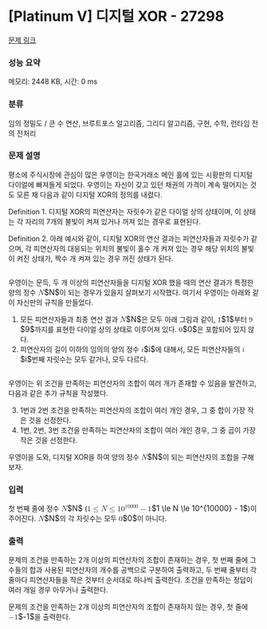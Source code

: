 # [Platinum V] 디지털 XOR - 27298 

[문제 링크](https://www.acmicpc.net/problem/27298) 

### 성능 요약

메모리: 2448 KB, 시간: 0 ms

### 분류

임의 정밀도 / 큰 수 연산, 브루트포스 알고리즘, 그리디 알고리즘, 구현, 수학, 런타임 전의 전처리

### 문제 설명

<p>평소에 주식시장에 관심이 많은 우영이는 한국거래소 메인 홀에 있는 시황판의 디지털 다이얼에 빠져들게 되었다. 우영이는 자신이 갖고 있던 채권의 가격이 계속 떨어지는 것도 모른 채 다음과 같이 디지털 XOR의 정의를 내렸다.</p>

<p>Definition 1. 디지털 XOR의 피연산자는 자릿수가 같은 다이얼 상의 상태이며, 이 상태는 각 자리의 7개의 불빛이 켜져 있거나 꺼져 있는 경우로 표현된다.</p>

<p>Definition 2. 아래 예시와 같이, 디지털 XOR의 연산 결과는 피연산자들과 자릿수가 같으며, 각 피연산자의 대응되는 위치의 불빛이 홀수 개 켜져 있는 경우 해당 위치의 불빛이 켜진 상태가, 짝수 개 켜져 있는 경우 꺼진 상태가 된다.</p>

<p style="text-align: center;"><img alt="" src="https://upload.acmicpc.net/7318ba80-f6f9-48a4-bc4f-99c0a221f3c4/-/preview/"></p>

<p>우영이는 문득, 두 개 이상의 피연산자들을 디지털 XOR 했을 때의 연산 결과가 특정한 양의 정수 <mjx-container class="MathJax" jax="CHTML" style="font-size: 109%; position: relative;"><mjx-math class="MJX-TEX" aria-hidden="true"><mjx-mi class="mjx-i"><mjx-c class="mjx-c1D441 TEX-I"></mjx-c></mjx-mi></mjx-math><mjx-assistive-mml unselectable="on" display="inline"><math xmlns="http://www.w3.org/1998/Math/MathML"><mi>N</mi></math></mjx-assistive-mml><span aria-hidden="true" class="no-mathjax mjx-copytext">$N$</span></mjx-container>이 되는 경우가 있을지 살펴보기 시작했다. 여기서 우영이는 아래와 같이 자신만의 규칙을 만들었다.</p>

<ol>
	<li>모든 피연산자들과 최종 연산 결과 <mjx-container class="MathJax" jax="CHTML" style="font-size: 109%; position: relative;"><mjx-math class="MJX-TEX" aria-hidden="true"><mjx-mi class="mjx-i"><mjx-c class="mjx-c1D441 TEX-I"></mjx-c></mjx-mi></mjx-math><mjx-assistive-mml unselectable="on" display="inline"><math xmlns="http://www.w3.org/1998/Math/MathML"><mi>N</mi></math></mjx-assistive-mml><span aria-hidden="true" class="no-mathjax mjx-copytext">$N$</span></mjx-container>은 모두 아래 그림과 같이, <mjx-container class="MathJax" jax="CHTML" style="font-size: 109%; position: relative;"><mjx-math class="MJX-TEX" aria-hidden="true"><mjx-mn class="mjx-n"><mjx-c class="mjx-c31"></mjx-c></mjx-mn></mjx-math><mjx-assistive-mml unselectable="on" display="inline"><math xmlns="http://www.w3.org/1998/Math/MathML"><mn>1</mn></math></mjx-assistive-mml><span aria-hidden="true" class="no-mathjax mjx-copytext">$1$</span></mjx-container>부터 <mjx-container class="MathJax" jax="CHTML" style="font-size: 109%; position: relative;"><mjx-math class="MJX-TEX" aria-hidden="true"><mjx-mn class="mjx-n"><mjx-c class="mjx-c39"></mjx-c></mjx-mn></mjx-math><mjx-assistive-mml unselectable="on" display="inline"><math xmlns="http://www.w3.org/1998/Math/MathML"><mn>9</mn></math></mjx-assistive-mml><span aria-hidden="true" class="no-mathjax mjx-copytext">$9$</span></mjx-container>까지를 표현한 다이얼 상의 상태로 이루어져 있다. <mjx-container class="MathJax" jax="CHTML" style="font-size: 109%; position: relative;"><mjx-math class="MJX-TEX" aria-hidden="true"><mjx-mn class="mjx-n"><mjx-c class="mjx-c30"></mjx-c></mjx-mn></mjx-math><mjx-assistive-mml unselectable="on" display="inline"><math xmlns="http://www.w3.org/1998/Math/MathML"><mn>0</mn></math></mjx-assistive-mml><span aria-hidden="true" class="no-mathjax mjx-copytext">$0$</span></mjx-container>은 포함되어 있지 않다.</li>
	<li>피연산자의 길이 이하의 임의의 양의 정수 <mjx-container class="MathJax" jax="CHTML" style="font-size: 109%; position: relative;"><mjx-math class="MJX-TEX" aria-hidden="true"><mjx-mi class="mjx-i"><mjx-c class="mjx-c1D456 TEX-I"></mjx-c></mjx-mi></mjx-math><mjx-assistive-mml unselectable="on" display="inline"><math xmlns="http://www.w3.org/1998/Math/MathML"><mi>i</mi></math></mjx-assistive-mml><span aria-hidden="true" class="no-mathjax mjx-copytext">$i$</span></mjx-container>에 대해서, 모든 피연산자들의 <mjx-container class="MathJax" jax="CHTML" style="font-size: 109%; position: relative;"><mjx-math class="MJX-TEX" aria-hidden="true"><mjx-mi class="mjx-i"><mjx-c class="mjx-c1D456 TEX-I"></mjx-c></mjx-mi></mjx-math><mjx-assistive-mml unselectable="on" display="inline"><math xmlns="http://www.w3.org/1998/Math/MathML"><mi>i</mi></math></mjx-assistive-mml><span aria-hidden="true" class="no-mathjax mjx-copytext">$i$</span></mjx-container>번째 자릿수는 모두 같거나, 모두 다르다.</li>
</ol>

<p style="text-align: center;"><img alt="" src="https://upload.acmicpc.net/edcba86d-a90c-459e-b0bd-c04803bd1101/-/preview/"></p>

<p>우영이는 위 조건을 만족하는 피연산자의 조합이 여러 개가 존재할 수 있음을 발견하고, 다음과 같은 추가 규칙을 작성했다.</p>

<ol start="3">
	<li>1번과 2번 조건을 만족하는 피연산자의 조합이 여러 개인 경우, 그 중 합이 가장 작은 것을 선정한다.</li>
	<li>1번, 2번, 3번 조건을 만족하는 피연산자의 조합이 여러 개인 경우, 그 중 곱이 가장 작은 것을 선정한다.</li>
</ol>

<p>우영이을 도와, 디지털 XOR을 하여 양의 정수 <mjx-container class="MathJax" jax="CHTML" style="font-size: 109%; position: relative;"><mjx-math class="MJX-TEX" aria-hidden="true"><mjx-mi class="mjx-i"><mjx-c class="mjx-c1D441 TEX-I"></mjx-c></mjx-mi></mjx-math><mjx-assistive-mml unselectable="on" display="inline"><math xmlns="http://www.w3.org/1998/Math/MathML"><mi>N</mi></math></mjx-assistive-mml><span aria-hidden="true" class="no-mathjax mjx-copytext">$N$</span></mjx-container>이 되는 피연산자의 조합을 구해보자.</p>

### 입력 

 <p>첫 번째 줄에 정수 <mjx-container class="MathJax" jax="CHTML" style="font-size: 109%; position: relative;"><mjx-math class="MJX-TEX" aria-hidden="true"><mjx-mi class="mjx-i"><mjx-c class="mjx-c1D441 TEX-I"></mjx-c></mjx-mi></mjx-math><mjx-assistive-mml unselectable="on" display="inline"><math xmlns="http://www.w3.org/1998/Math/MathML"><mi>N</mi></math></mjx-assistive-mml><span aria-hidden="true" class="no-mathjax mjx-copytext">$N$</span></mjx-container> (<mjx-container class="MathJax" jax="CHTML" style="font-size: 109%; position: relative;"><mjx-math class="MJX-TEX" aria-hidden="true"><mjx-mn class="mjx-n"><mjx-c class="mjx-c31"></mjx-c></mjx-mn><mjx-mo class="mjx-n" space="4"><mjx-c class="mjx-c2264"></mjx-c></mjx-mo><mjx-mi class="mjx-i" space="4"><mjx-c class="mjx-c1D441 TEX-I"></mjx-c></mjx-mi><mjx-mo class="mjx-n" space="4"><mjx-c class="mjx-c2264"></mjx-c></mjx-mo><mjx-msup space="4"><mjx-mn class="mjx-n"><mjx-c class="mjx-c31"></mjx-c><mjx-c class="mjx-c30"></mjx-c></mjx-mn><mjx-script style="vertical-align: 0.393em;"><mjx-texatom size="s" texclass="ORD"><mjx-mn class="mjx-n"><mjx-c class="mjx-c31"></mjx-c><mjx-c class="mjx-c30"></mjx-c><mjx-c class="mjx-c30"></mjx-c><mjx-c class="mjx-c30"></mjx-c><mjx-c class="mjx-c30"></mjx-c></mjx-mn></mjx-texatom></mjx-script></mjx-msup><mjx-mo class="mjx-n" space="3"><mjx-c class="mjx-c2212"></mjx-c></mjx-mo><mjx-mn class="mjx-n" space="3"><mjx-c class="mjx-c31"></mjx-c></mjx-mn></mjx-math><mjx-assistive-mml unselectable="on" display="inline"><math xmlns="http://www.w3.org/1998/Math/MathML"><mn>1</mn><mo>≤</mo><mi>N</mi><mo>≤</mo><msup><mn>10</mn><mrow data-mjx-texclass="ORD"><mn>10000</mn></mrow></msup><mo>−</mo><mn>1</mn></math></mjx-assistive-mml><span aria-hidden="true" class="no-mathjax mjx-copytext">$1 \le N \le 10^{10000} - 1$</span></mjx-container>)이 주어진다. <mjx-container class="MathJax" jax="CHTML" style="font-size: 109%; position: relative;"><mjx-math class="MJX-TEX" aria-hidden="true"><mjx-mi class="mjx-i"><mjx-c class="mjx-c1D441 TEX-I"></mjx-c></mjx-mi></mjx-math><mjx-assistive-mml unselectable="on" display="inline"><math xmlns="http://www.w3.org/1998/Math/MathML"><mi>N</mi></math></mjx-assistive-mml><span aria-hidden="true" class="no-mathjax mjx-copytext">$N$</span></mjx-container>의 각 자릿수는 모두 <mjx-container class="MathJax" jax="CHTML" style="font-size: 109%; position: relative;"><mjx-math class="MJX-TEX" aria-hidden="true"><mjx-mn class="mjx-n"><mjx-c class="mjx-c30"></mjx-c></mjx-mn></mjx-math><mjx-assistive-mml unselectable="on" display="inline"><math xmlns="http://www.w3.org/1998/Math/MathML"><mn>0</mn></math></mjx-assistive-mml><span aria-hidden="true" class="no-mathjax mjx-copytext">$0$</span></mjx-container>이 아니다.</p>

### 출력 

 <p>문제의 조건을 만족하는 2개 이상의 피연산자의 조합이 존재하는 경우, 첫 번째 줄에 그 수들의 합과 사용된 피연산자의 개수를 공백으로 구분하여 출력하고, 두 번째 줄부터 각 줄마다 피연산자들을 작은 것부터 순서대로 하나씩 출력한다. 조건을 만족하는 정답이 여러 개일 경우 아무거나 출력한다.</p>

<p>문제의 조건을 만족하는 2개 이상의 피연산자의 조합이 존재하지 않는 경우, 첫 줄에 <mjx-container class="MathJax" jax="CHTML" style="font-size: 109%; position: relative;"><mjx-math class="MJX-TEX" aria-hidden="true"><mjx-mo class="mjx-n"><mjx-c class="mjx-c2212"></mjx-c></mjx-mo><mjx-mn class="mjx-n"><mjx-c class="mjx-c31"></mjx-c></mjx-mn></mjx-math><mjx-assistive-mml unselectable="on" display="inline"><math xmlns="http://www.w3.org/1998/Math/MathML"><mo>−</mo><mn>1</mn></math></mjx-assistive-mml><span aria-hidden="true" class="no-mathjax mjx-copytext">$-1$</span></mjx-container>을 출력한다.</p>


